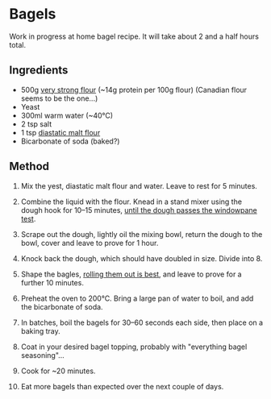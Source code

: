 # Bagels

Work in progress at home bagel recipe. It will take about 2 and a half hours total.

## Ingredients

* 500g [very strong flour](https://www.shipton-mill.com/products/canadian-strong-white-bread-flour) (~14g protein per 100g flour) (Canadian flour seems to be the one...)
* Yeast
* 300ml warm water (~40℃)
* 2 tsp salt
* 1 tsp [diastatic malt flour](https://www.shipton-mill.com/products/diastatic-malt-flour-500g-307)
* Bicarbonate of soda (baked?)

## Method

1. Mix the yest, diastatic malt flour and water. Leave to rest for 5 minutes.

2. Combine the liquid with the flour. Knead in a stand mixer using the dough hook for 10–15 minutes, [until the dough passes the windowpane test](https://www.kingarthurbaking.com/blog/2022/10/14/what-is-the-windowpane-test-for-bread-dough).

3. Scrape out the dough, lightly oil the mixing bowl, return the dough to the bowl, cover and leave to prove for 1 hour.

4. Knock back the dough, which should have doubled in size. Divide into 8.

5. Shape the bagles, [rolling them out is best](https://www.youtube.com/watch?v=ZxAV3NdW5AU), and leave to prove for a further 10 minutes.

6. Preheat the oven to 200℃. Bring a large pan of water to boil, and add the bicarbonate of soda.

7. In batches, boil the bagels for 30–60 seconds each side, then place on a baking tray.

8. Coat in your desired bagel topping, probably with "everything bagel seasoning"...

9. Cook for ~20 minutes.

10. Eat more bagels than expected over the next couple of days.
